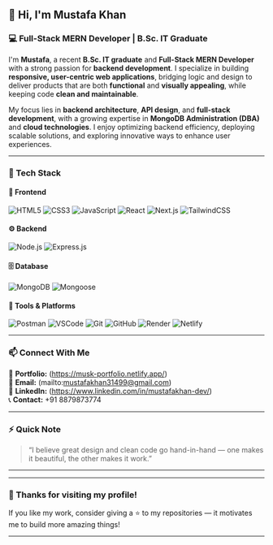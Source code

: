 ## 👋 Hi, I'm **Mustafa Khan**

### 💻 Full-Stack MERN Developer | B.Sc. IT Graduate

I'm **Mustafa**, a recent **B.Sc. IT graduate** and **Full-Stack MERN Developer** with a strong passion for **backend development**.
I specialize in building **responsive, user-centric web applications**, bridging logic and design to deliver products that are both **functional** and **visually appealing**, while keeping code **clean and maintainable**.

My focus lies in **backend architecture**, **API design**, and **full-stack development**, with a growing expertise in **MongoDB Administration (DBA)** and **cloud technologies**.
I enjoy optimizing backend efficiency, deploying scalable solutions, and exploring innovative ways to enhance user experiences.

---

### 🧠 Tech Stack

#### 🚀 Frontend

![HTML5](https://img.shields.io/badge/HTML5-0D1117?style=for-the-badge\&logo=html5\&logoColor=E34F26)
![CSS3](https://img.shields.io/badge/CSS3-0D1117?style=for-the-badge\&logo=css3\&logoColor=1572B6)
![JavaScript](https://img.shields.io/badge/JavaScript-0D1117?style=for-the-badge\&logo=javascript\&logoColor=F7DF1E)
![React](https://img.shields.io/badge/React-0D1117?style=for-the-badge\&logo=react\&logoColor=61DAFB)
![Next.js](https://img.shields.io/badge/Next.js-0D1117?style=for-the-badge&logo=next.js&logoColor=white)
![TailwindCSS](https://img.shields.io/badge/Tailwind_CSS-0D1117?style=for-the-badge\&logo=tailwind-css\&logoColor=38B2AC)

#### ⚙️ Backend

![Node.js](https://img.shields.io/badge/Node.js-0D1117?style=for-the-badge\&logo=node.js\&logoColor=68A063)
![Express.js](https://img.shields.io/badge/Express.js-0D1117?style=for-the-badge\&logo=express\&logoColor=white)

#### 🗄️ Database

![MongoDB](https://img.shields.io/badge/MongoDB-0D1117?style=for-the-badge\&logo=mongodb\&logoColor=4EA94B)
![Mongoose](https://img.shields.io/badge/Mongoose-0D1117?style=for-the-badge\&logo=mongoose\&logoColor=800000)

#### 🧰 Tools & Platforms

![Postman](https://img.shields.io/badge/Postman-0D1117?style=for-the-badge\&logo=postman\&logoColor=FF6C37)
![VSCode](https://img.shields.io/badge/VS_Code-0D1117?style=for-the-badge\&logo=visual-studio-code\&logoColor=0078D7)
![Git](https://img.shields.io/badge/Git-0D1117?style=for-the-badge\&logo=git\&logoColor=F05033)
![GitHub](https://img.shields.io/badge/GitHub-0D1117?style=for-the-badge\&logo=github\&logoColor=white)
![Render](https://img.shields.io/badge/Render-0D1117?style=for-the-badge\&logo=render\&logoColor=46E3B7)
![Netlify](https://img.shields.io/badge/Netlify-0D1117?style=for-the-badge\&logo=netlify\&logoColor=00C7B7)

---

### 📫 Connect With Me

💼 **Portfolio:** (https://musk-portfolio.netlify.app/) <br>
📧 **Email:** (mailto:mustafakhan31499@gmail.com) <br>
🔗 **LinkedIn:** (https://www.linkedin.com/in/mustafakhan-dev/) <br>
📞 **Contact:** +91 8879873774

---

### ⚡ Quick Note

> “I believe great design and clean code go hand-in-hand — one makes it beautiful, the other makes it work.”

---



<!-- <p align="center"> ### 🧩 GitHub Insights
  <img src="https://github-readme-stats.vercel.app/api?username=Mustafa1192&show_icons=true&theme=react&bg_color=0D1117&title_color=61DAFB&text_color=C9D1D9&icon_color=61DAFB" height="165" />
  <img src="https://github-readme-stats.vercel.app/api/top-langs/?username=Mustafa1192&layout=compact&theme=react&bg_color=0D1117&title_color=61DAFB&text_color=C9D1D9" height="165" />
</p> -->

---

### 🖤 Thanks for visiting my profile!

If you like my work, consider giving a ⭐ to my repositories — it motivates me to build more amazing things!

---
